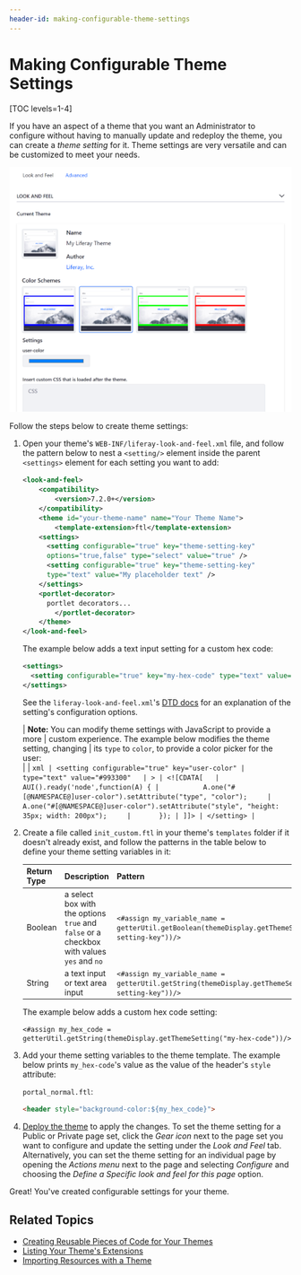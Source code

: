 ```yaml
---
header-id: making-configurable-theme-settings
---
```


# Making Configurable Theme Settings

[TOC levels=1-4]

If you have an aspect of a theme that you want an Administrator to configure 
without having to manually update and redeploy the theme, you can create a 
*theme setting* for it. Theme settings are very versatile and can be customized 
to meet your needs. 

![Figure 1: Here are examples of configurable settings for the site Admin.](../../../../images/theme-dev-configurable-theme-settings.png)

Follow the steps below to create theme settings:

1.  Open your theme's `WEB-INF/liferay-look-and-feel.xml` file, and follow the 
    pattern below to nest a `<setting/>` element inside the parent `<settings>` 
    element for each setting you want to add:

    ```xml
    <look-and-feel>
    	<compatibility>
    		<version>7.2.0+</version>
    	</compatibility>
    	<theme id="your-theme-name" name="Your Theme Name">
    		<template-extension>ftl</template-extension>
        <settings>
          <setting configurable="true" key="theme-setting-key"
          options="true,false" type="select" value="true" />
          <setting configurable="true" key="theme-setting-key"
          type="text" value="My placeholder text" />
        </settings>
        <portlet-decorator>
          portlet decorators...
    		</portlet-decorator>
    	</theme>
    </look-and-feel>
    ```

    The example below adds a text input setting for a custom hex code:
    
    ```xml
    <settings>
      <setting configurable="true" key="my-hex-code" type="text" value="blue" />
    </settings>
    ```

    See the `liferay-look-and-feel.xml`'s 
    [DTD docs](@platform-ref@/7.2-latest/definitions/liferay-look-and-feel_7_2_0.dtd.html#settings) 
    for an explanation of the setting's configuration options. 

    | **Note:** You can modify theme settings with JavaScript to provide a more 
    | custom experience. The example below modifies the theme setting, changing 
    | its `type` to `color`, to provide a color picker for the user:  
    |
    | ```xml
    | <setting configurable="true" key="user-color"
    | type="text" value="#993300"  
    | >
    | <![CDATA[  
    |      AUI().ready('node',function(A) {
    |           A.one("#[@NAMESPACE@]user-color").setAttribute("type", "color");    
    |           A.one("#[@NAMESPACE@]user-color").setAttribute("style", "height: 35px; width: 200px");    
    |       });
    | ]]>
    | </setting>
    | ```

2.  Create a file called `init_custom.ftl` in your theme's `templates` folder if 
    it doesn't already exist, and follow the patterns in the table below to 
    define your theme setting variables in it:

    | Return Type | Description | Pattern |
    | --- | --- | --- |
    | Boolean | a select box with the options `true` and `false` or a checkbox with values `yes` and `no` | `<#assign my_variable_name = getterUtil.getBoolean(themeDisplay.getThemeSetting("theme-setting-key"))/>` |
    | String | a text input or text area input | `<#assign my_variable_name = getterUtil.getString(themeDisplay.getThemeSetting("theme-setting-key"))/>` |
 
    The example below adds a custom hex code setting:

        <#assign my_hex_code = 
        getterUtil.getString(themeDisplay.getThemeSetting("my-hex-code"))/>

3.  Add your theme setting variables to the theme template. The example below 
    prints `my_hex-code`'s value as the value of the header's `style` attribute:

    `portal_normal.ftl`:

    ```html
    <header style="background-color:${my_hex_code}">
    ```

4.  [Deploy the theme](/docs/7-2/frameworks/-/knowledge_base/frameworks/deploying-and-applying-themes) 
    to apply the changes. To set the theme setting for a Public or Private page 
    set, click the *Gear icon* next to the page set you want to configure and 
    update the setting under the *Look and Feel* tab. Alternatively, you can set 
    the theme setting for an individual page by opening the *Actions menu* next 
    to the page and selecting *Configure* and choosing the 
    *Define a Specific look and feel for this page* option. 

Great! You've created configurable settings for your theme. 

## Related Topics

- [Creating Reusable Pieces of Code for Your Themes](/docs/7-2/frameworks/-/knowledge_base/frameworks/creating-reusable-pieces-of-code-for-your-themes)
- [Listing Your Theme's Extensions](/docs/7-2/frameworks/-/knowledge_base/frameworks/listing-your-themes-extensions)
- [Importing Resources with a Theme](/docs/7-2/frameworks/-/knowledge_base/frameworks/importing-resources-with-a-theme)
